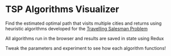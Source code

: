 # TSP Algorithms Visualizer

Find the estimated optimal path that visits multiple cities and returns using heuristic algorithms developed for the [Travelling Salesman Problem](https://en.wikipedia.org/wiki/Travelling_salesman_problem) 

All algorithms run in the browser and results are saved in state using Redux

Tweak the parameters and experiment to see how each algorithm functions!
